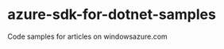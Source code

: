 azure-sdk-for-dotnet-samples
============================

Code samples for articles on windowsazure.com
